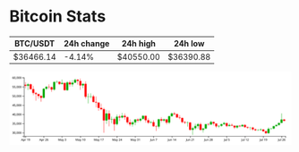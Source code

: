 # Bitcoin Stats

BTC/USDT|24h change|24h high|24h low|
|---|---|---|---|
|$36466.14|-4.14%|$40550.00|$36390.88|

<img src="./chart.svg">
